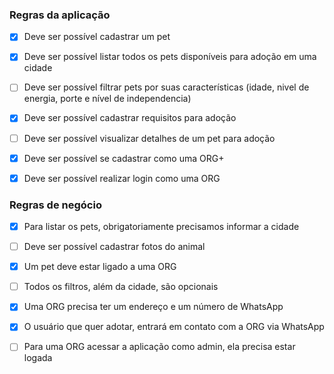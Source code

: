 ### Regras da aplicação

- [x] Deve ser possível cadastrar um pet
- [x] Deve ser possível listar todos os pets disponíveis para adoção em uma cidade
- [ ] Deve ser possível filtrar pets por suas características (idade, nivel de energia, porte e nível de independencia)
- [x] Deve ser possível cadastrar requisitos para adoção
- [ ] Deve ser possível visualizar detalhes de um pet para adoção

- [x] Deve ser possível se cadastrar como uma ORG+
- [x] Deve ser possível realizar login como uma ORG

### Regras de negócio

- [x] Para listar os pets, obrigatoriamente precisamos informar a cidade
- [ ] Deve ser possível cadastrar fotos do animal
- [x] Um pet deve estar ligado a uma ORG
- [ ] Todos os filtros, além da cidade, são opcionais

- [x] Uma ORG precisa ter um endereço e um número de WhatsApp
- [x] O usuário que quer adotar, entrará em contato com a ORG via WhatsApp
- [ ] Para uma ORG acessar a aplicação como admin, ela precisa estar logada
